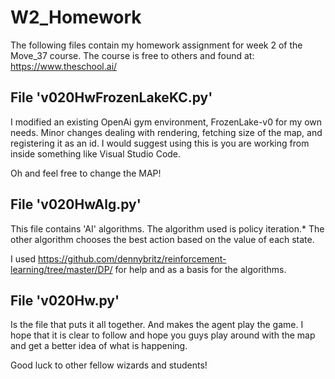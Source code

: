 # W2_Homework

The following files contain my homework assignment for week 2 of the Move_37 course.
The course is free to others and found at: https://www.theschool.ai/


## File 'v020HwFrozenLakeKC.py'
I modified an existing OpenAi gym environment, FrozenLake-v0 for my own needs.
Minor changes dealing with rendering, fetching size of the map, and registering it as an id.
I would suggest using this is you are working from inside something like Visual Studio Code.

Oh and feel free to change the MAP!

## File 'v020HwAlg.py'
This file contains 'AI' algorithms.
The algorithm used is policy iteration.*
The other algorithm chooses the best action based on the value of each state.

I used https://github.com/dennybritz/reinforcement-learning/tree/master/DP/
for help and as a basis for the algorithms.

## File 'v020Hw.py'
Is the file that puts it all together. And makes the agent play the game.
I hope that it is clear to follow and hope you guys play around with the map and
get a better idea of what is happening. 

Good luck to other fellow wizards and students!
